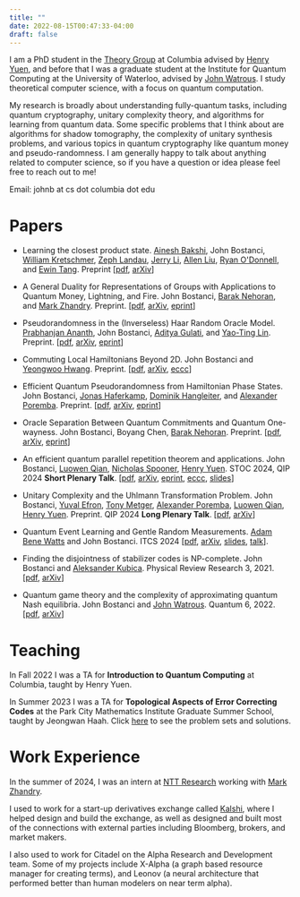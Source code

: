 ```yaml
---
title: ""
date: 2022-08-15T00:47:33-04:00
draft: false
---
```

I am a PhD student in the [Theory Group](https://theory.cs.columbia.edu/) at Columbia advised by [Henry Yuen](https://henryyuen.net/), and before that I was a graduate student at the Institute for Quantum Computing at the University of Waterloo, advised by [John Watrous](https://johnwatrous.com/).  I study theoretical computer science, with a focus on quantum computation.

My research is broadly about understanding fully-quantum tasks, including quantum cryptography, unitary complexity theory, and algorithms for learning from quantum data. Some specific problems that I think about are algorithms for shadow tomography, the complexity of unitary synthesis problems, and various topics in quantum cryptography like quantum money and pseudo-randomness. I am generally happy to talk about anything related to computer science, so if you have a question or idea please feel free to reach out to me!

Email: johnb at cs dot columbia dot edu

# Papers

* Learning the closest product state. [Ainesh Bakshi](https://www.aineshbakshi.com/), John Bostanci, [William Kretschmer](https://wkretschmer.github.io/), [Zeph Landau](https://people.eecs.berkeley.edu/~landau/index.htm), [Jerry Li](https://jerryzli.github.io/), [Allen Liu](https://aliu42.github.io/), [Ryan O'Donnell](http://www.cs.cmu.edu/~odonnell/), and [Ewin Tang](https://ewintang.com/). Preprint \[[pdf](/pdfs/papers/learning_closest_product_state.pdf), [arXiv](https://arxiv.org/abs/2411.04283)\]

* A General Duality for Representations of Groups with Applications to Quantum Money, Lightning, and Fire. John Bostanci, [Barak Nehoran](https://www.cs.princeton.edu/~bnehoran/), and [Mark Zhandry](https://mzhandry.github.io). Preprint. \[[pdf](/pdfs/papers/duality_quantum_money.pdf), [arXiv](https://arxiv.org/abs/2411.00529), [eprint](https://eprint.iacr.org/2024/1785)\]

* Pseudorandomness in the (Inverseless) Haar Random Oracle Model.  [Prabhanjan Ananth](https://sites.google.com/site/prabhanjanva/home), John Bostanci, [Aditya Gulati](https://adityagulati.github.io/), and [Yao-Ting Lin](https://sites.google.com/view/yao-ting-lin/home). Preprint. \[[pdf](/pdfs/papers/pseudorandomness_in_the_haar_random_oracle_model.pdf), [arXiv](https://arxiv.org/abs/2410.19320), [eprint]()\]

* Commuting Local Hamiltonians Beyond 2D. John Bostanci and [Yeongwoo Hwang](https://hwangy.github.io). Preprint. \[[pdf](/pdfs/papers/commuting_hamiltonians_beyond_2d.pdf), [arXiv](https://arxiv.org/abs/2410.10495), [eccc](https://eccc.weizmann.ac.il/report/2024/166)\]

* Efficient Quantum Pseudorandomness from Hamiltonian Phase States. John Bostanci, [Jonas Haferkamp](https://seas.harvard.edu/person/jonas-haferkamp), [Dominik Hangleiter](https://dhangleiter.github.io), and [Alexander Poremba](https://www.mit.edu/~poremba). Preprint. \[[pdf](/pdfs/papers/efficient_quantum_pseudorandomness.pdf), [arXiv](https://arxiv.org/abs/2410.08073), [eprint](https://eprint.iacr.org/2024/1639)\]

* Oracle Separation Between Quantum Commitments and Quantum One-wayness. John Bostanci, Boyang Chen, [Barak Nehoran](https://www.cs.princeton.edu/~bnehoran/).  Preprint. \[[pdf](/pdfs/papers/oracle_separation_between_owsg_and_efi.pdf), [arXiv](https://arxiv.org/abs/2410.03358), [eprint](https://eprint.iacr.org/2024/1568)\] 

* An efficient quantum parallel repetition theorem and applications. John Bostanci, [Luowen Qian](https://qcry.pt), [Nicholas Spooner](https://spooner.cc), [Henry Yuen](https://henryyuen.net). STOC 2024, QIP 2024 __Short Plenary Talk__. \[[pdf](/pdfs/papers/efficient_quantum_parallel_repetition.pdf), [arXiv](https://arxiv.org/abs/2311.10681), [eprint](https://eprint.iacr.org/2023/1783), [eccc](https://eccc.weizmann.ac.il/report/2024/204), [slides](/pdfs/talks/Efficient_Parallel_Repetition_QIP2024.pdf)\]

* Unitary Complexity and the Uhlmann Transformation Problem. John Bostanci, [Yuval Efron](https://zxrtde.github.io/), [Tony Metger](https://tonymetger.com), [Alexander Poremba](https://www.mit.edu/~poremba/), [Luowen Qian](https://qcry.pt), [Henry Yuen](https://henryyuen.net). Preprint. QIP 2024 __Long Plenary Talk__. \[[pdf](/pdfs/papers/uhlmann_transformation_problem.pdf), [arXiv](https://arxiv.org/abs/2306.13073)\]

* Quantum Event Learning and Gentle Random Measurements. [Adam Bene Watts](https://www.adambenewatts.ca/) and John Bostanci. ITCS 2024 \[[pdf](/pdfs/papers/quantum_event_learning.pdf), [arXiv](https://arxiv.org/abs/2210.09155), [slides](/pdfs/talks/Quantum_Event_Finding_Gentle_Random_Measurements_ITCS2024.pdf), [talk](https://www.youtube.com/watch?v=6poTVyYrEOs)\].

* Finding the disjointness of stabilizer codes is NP-complete. John Bostanci and [Aleksander Kubica](https://appliedphysics.yale.edu/aleksander-kubica). Physical Review Research 3, 2021. \[[pdf](/pdfs/papers/disjointness_NP_complete.pdf), [arXiv](https://arxiv.org/abs/2108.04738)\]

* Quantum game theory and the complexity of approximating quantum Nash equilibria. John Bostanci and [John Watrous](https://johnwatrous.com/). Quantum 6, 2022. \[[pdf](/pdfs/papers/quantum_game_theory.pdf), [arXiv](https://arxiv.org/abs/2102.00512)\]

# Teaching
In Fall 2022 I was a TA for __Introduction to Quantum Computing__ at Columbia, taught by Henry Yuen.

In Summer 2023 I was a TA for __Topological Aspects of Error Correcting Codes__ at the Park City Mathematics Institute Graduate Summer School, taught by Jeongwan Haah.  Click [here](pcmi) to see the problem sets and solutions.

# Work Experience
In the summer of 2024, I was an intern at [NTT Research](https://ntt-research.com/cis/) working with [Mark Zhandry](https://mzhandry.github.io/).

I used to work for a start-up derivatives exchange called [Kalshi](https://kalshi.com/), where I helped design and build the exchange, as well as designed and built most of the connections with external parties including Bloomberg, brokers, and market makers.   

I also used to work for Citadel on the Alpha Research and Development team.  Some of my projects include X-Alpha (a graph based resource manager for creating terms), and Leonov (a neural architecture that performed better than human modelers on near term alpha).  
